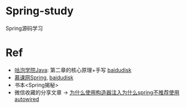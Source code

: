 # Spring-study
Spring源码学习


# Ref
* [咕泡学院Java](https://www.gupaoedu.cn/course-java.html): 第二章的核心原理+手写 [baidudisk](https://pan.baidu.com/disk/home?from=newversion&stayAtHome=true#/all?vmode=list&path=%2F0.%E5%92%95%E6%B3%A1-Java%E6%9E%B6%E6%9E%84%E5%B8%88%E5%9B%9B%E6%9C%9F%202021%E5%B9%B4%E5%AE%8C%E7%BB%93%E6%97%A0%E7%A7%98)
* [慕课网Spring](https://coding.imooc.com/class/420.html), [baidudisk](https://pan.baidu.com/disk/home?from=newversion&stayAtHome=true#/all?vmode=list&path=%2F0.%E6%85%95%E8%AF%BE%E7%BD%91-%E5%89%91%E6%8C%87Java%E8%87%AA%E7%A0%94%E6%A1%86%E6%9E%B6%EF%BC%8C%E5%86%B3%E8%83%9CSpring%E6%BA%90%E7%A0%81)
* 书本<Spring揭秘>
* 微信收藏的分享文章 -> [为什么使用构造器注入](https://mp.weixin.qq.com/s?__biz=MjM5NzMyMjAwMA==&mid=2651498202&idx=1&sn=a8976c31dea669b7188dbd9465c27802&chksm=bd25caa58a5243b384d88f52e595a79a34532bae8ae66f55b126a5cbe28045047c93ff0e1fc2&mpshare=1&scene=24&srcid=0805B91QLhlm98akPB3sprau&sharer_sharetime=1628167638852&sharer_shareid=ffb824f9081d3c5b113672d41e30c782&ascene=14&devicetype=android-30&version=28000951&nettype=cmnet&abtest_cookie=AAACAA%3D%3D&lang=zh_CN&exportkey=AXcLAnD5ubqvY28PDFPGNKc%3D&pass_ticket=FAN%2BHnUmWm7B746amCuxOoNIkrLYhibykaqotCKVe5lU4gt5Z1J2ig3dBL2jaVqU&wx_header=1)[为什么spring不推荐使用autowired](https://zhuanlan.zhihu.com/p/560319663)



